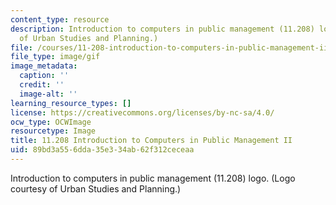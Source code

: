 ```yaml
---
content_type: resource
description: Introduction to computers in public management (11.208) logo. (Logo courtesy
  of Urban Studies and Planning.)
file: /courses/11-208-introduction-to-computers-in-public-management-ii-january-iap-2002/89bd3a556dda35e334ab62f312ceceaa_11_208_logo.gif
file_type: image/gif
image_metadata:
  caption: ''
  credit: ''
  image-alt: ''
learning_resource_types: []
license: https://creativecommons.org/licenses/by-nc-sa/4.0/
ocw_type: OCWImage
resourcetype: Image
title: 11.208 Introduction to Computers in Public Management II
uid: 89bd3a55-6dda-35e3-34ab-62f312ceceaa
---
```

Introduction to computers in public management (11.208) logo. (Logo courtesy of Urban Studies and Planning.)